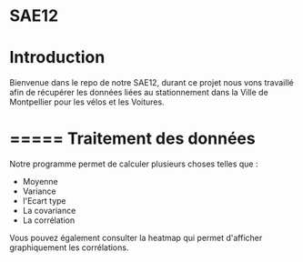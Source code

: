 # SAE12

Introduction
=====

Bienvenue dans le repo de notre SAE12, durant ce projet nous vons travaillé afin de récupérer les  données liées au stationnement dans la Ville de Montpellier pour les vélos et les Voitures.

=====
Traitement des données
=====

Notre programme permet  de calculer plusieurs choses telles que : 

- Moyenne
- Variance
- l'Ecart type
- La covariance
- La corrélation

Vous pouvez également consulter la heatmap qui permet d'afficher graphiquement les corrélations.

